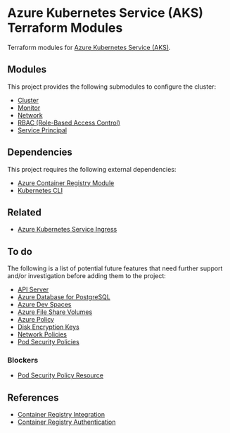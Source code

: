 # Azure Kubernetes Service (AKS) Terraform Modules

Terraform modules for [Azure Kubernetes Service (AKS)](https://azure.microsoft.com/en-gb/services/kubernetes-service/).

## Modules

This project provides the following submodules to configure the cluster:

- [Cluster](modules/cluster/README.md)
- [Monitor](modules/monitor/README.md)
- [Network](modules/network/README.md)
- [RBAC (Role-Based Access Control)](modules/rbac/README.md)
- [Service Principal](modules/service-principal/README.md)

## Dependencies

This project requires the following external dependencies:

- [Azure Container Registry Module](https://github.com/dbalcomb/terraform-azurerm-acr)
- [Kubernetes CLI](https://kubernetes.io/docs/tasks/tools/install-kubectl/)

## Related

- [Azure Kubernetes Service Ingress](https://github.com/dbalcomb/terraform-azurerm-aks-ingress)

## To do

The following is a list of potential future features that need further support
and/or investigation before adding them to the project:

- [API Server](https://docs.microsoft.com/en-gb/azure/aks/api-server-authorized-ip-ranges)
- [Azure Database for PostgreSQL](https://docs.microsoft.com/en-gb/azure/postgresql/concepts-aks)
- [Azure Dev Spaces](https://docs.microsoft.com/en-gb/azure/dev-spaces/)
- [Azure File Share Volumes](https://docs.microsoft.com/en-gb/azure/aks/azure-files-volume)
- [Azure Policy](https://docs.microsoft.com/en-gb/azure/governance/policy/concepts/rego-for-aks)
- [Disk Encryption Keys](https://docs.microsoft.com/en-gb/azure/aks/azure-disk-customer-managed-keys)
- [Network Policies](https://docs.microsoft.com/en-gb/azure/aks/use-network-policies)
- [Pod Security Policies](https://docs.microsoft.com/en-gb/azure/aks/use-pod-security-policies)

### Blockers

- [Pod Security Policy Resource](https://github.com/terraform-providers/terraform-provider-kubernetes/pull/624)

## References

- [Container Registry Integration](https://docs.microsoft.com/en-gb/azure/aks/cluster-container-registry-integration)
- [Container Registry Authentication](https://docs.microsoft.com/en-gb/azure/container-registry/container-registry-auth-kubernetes)
